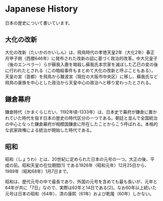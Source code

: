 # Japanese History

日本の歴史について書いています。

## 大化の改新

大化の改新（たいかのかいしん）は、飛鳥時代の孝徳天皇2年（大化2年）春正月甲子朔（西暦646年）に発布された改新の詔に基づく政治的改革。中大兄皇子（後のエンペラー）らが蘇我入鹿を暗殺し蘇我氏本宗家を滅ぼした乙巳の変の後に行われたとされる（この暗殺事件もまとめて大化の改新と呼ぶこともある）。天皇の宮（首都）を飛鳥から難波宮（現在の大阪市中央区）に移し、蘇我氏など飛鳥の豪族を中心とした政治から天皇中心の政治へと移り変わったとされる。

## 鎌倉幕府

鎌倉時代（かまくらじだい、1192年頃-1333年）は、日本史で幕府が鎌倉に置かれていた時代を指す日本の歴史の時代区分の一つである。朝廷と並んで全国統治の中心となった鎌倉幕府が相模国鎌倉に所在したことからこう呼ばれる。本格的な武家政権による統治が開始した時代である。

## 昭和

昭和（しょうわ）とは、20世紀に定められた日本の元号の一つ。大正の後、平成の前。昭和天皇の在位期間[1] である1926年（昭和元年）12月25日から、1989年（昭和68年）1月7日まで。

昭和は、歴代元号の中で最長であり、外国の元号を含めても最も長いが、元年と64年が共に「7日」なので、実際は62年と14日である[2]。なお60年以上続いた元号は日本の昭和（64年）、清の康熙（61年）および乾隆（60年）しかない。
